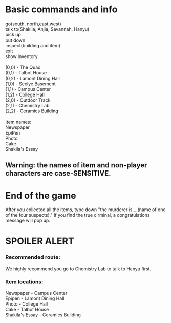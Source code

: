 # Basic commands and info
 go(south, north,east,west)  
 talk to(Shakila, Anjia, Savannah, Hanyu)  
 pick up  
 put down  
 inspect(building and item)  
 exit  
 show inventory  
<br>
(0,0) - The Quad  
(0,1) - Talbot House  
(0,2) - Lamont Dining Hall  
(1,0) - Seelye Basement  
(1,1) - Campus Center  
(1,2) - College Hall  
(2,0) - Outdoor Track  
(2,1) - Chemistry Lab  
(2,2) - Ceramics Building  
<br>
Item names:  
Newspaper  
EpiPen  
Photo  
Cake   
Shakila's Essay  

## Warning: the names of item and non-player characters are case-SENSITIVE.

# End of the game
After you collected all the items, type down "the murderer is....(name of one of the four suspects)." If you find the true cirminal,
a congratulations message will pop up.

# SPOILER ALERT
### Recommended route:
We highly recommend you go to Chemistry Lab to talk to Hanyu first.
### Item locations:
Newspaper - Campus Center  
Epipen - Lamont Dining Hall  
Photo - College Hall  
Cake - Talbot House  
Shakila's Essay - Ceramics Building  



